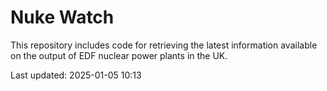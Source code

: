 # Nuke Watch

This repository includes code for retrieving the latest information available on the output of EDF nuclear power plants in the UK.

Last updated: 2025-01-05 10:13